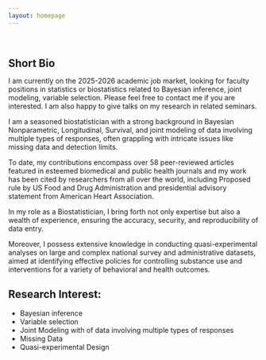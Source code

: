```yaml
---
layout: homepage
---
```


<h1 id="about-me"></h1>

<h2 style="margin: 60px 0px 10px;">Short Bio</h2>

I am currently on the 2025-2026 academic job market, looking for faculty positions in statistics or biostatistics related to Bayesian inference, joint modeling, variable selection. Please feel free to contact me if you are interested. I am also happy to give talks on my research in related seminars.

I am a seasoned biostatistician with a strong background in Bayesian Nonparametric, Longitudinal, Survival, and joint modeling of data involving multiple types of responses, often grappling with intricate issues like missing data and detection limits. 

To date, my contributions encompass over 58 peer-reviewed articles featured in esteemed biomedical and public health journals and my work has been cited by researchers from all over the world, including Proposed rule by US Food and Drug Administration and presidential advisory statement from American Heart Association. 

In my role as a Biostatistician, I bring forth not only expertise but also a wealth of experience, ensuring the accuracy, security, and reproducibility of data entry. 

Moreover, I possess extensive knowledge in conducting quasi-experimental analyses on large and complex national survey and administrative datasets, aimed at identifying effective policies for controlling substance use and interventions for a variety of behavioral and health outcomes.

## Research Interest:
-  Bayesian inference 
-  Variable selection 
-  Joint Modeling with of data involving multiple types of responses
-  Missing Data
-  Quasi-experimental Design


<!-- <strong style="color:#e74d3c; font-weight:600"><strong style="color:#e74d3c; font-weight:600">I am currently on the 2023-2024 academic job market, looking for faculty positions in CS, CSE, ECE, IEOR, etc., related to Artificial Intelligence, Computer Vision, and Machine Learning. Please feel free to contact me if you are interested. I am also happy to give talks on my research in related seminars.</strong></strong> -->


<!-- 
{% include_relative _includes/publications.md %}

{% include_relative _includes/teaching.md %}

{% include_relative _includes/talks.md %}

{% include_relative _includes/services.md %}


 -->
